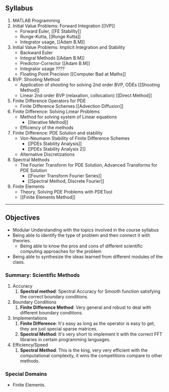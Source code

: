 ## Syllabus

1. MATLAB Programming
2. Initial Value Problems: Forward Integration [[IVP]]
	* Forward Euler, [[FE Stability]]
	* Runge-Kutta, [[Runge Kutta]]
	* Integrator usage, [[Adam B.M]]
3. Initial Value Problems: Implicit Integration and Stability 
 	* Backward Euler 
 	* Integral Methods [[Adam B.M]] 
 	* Predictor-Corrector [[Adam B.M]]
 	* Integrator usage ????
 	* Floating Point Precision [[Computer Bad at Maths]]
4. BVP: Shooting Method
	* Application of shooting for solving 2nd order BVP, ODEs [[Shooting Method]]
	* Linear 2nd order BVP (relaxation, collocation) [[Direct Method]]
5. Finite Difference Operators for PDE
	* Finite Difference Schemes [[Advection Diffusion]]
6. Finite Difference: Solving Linear Problems
	* Method for solving system of Linear equations 
		* [[Iterative Method]]
	* Efficiency of the methods
7. Finite Difference: PDE Solution and stability
	* Von-Neumann Stability of Finite Difference Schemes
		* [[PDEs Stability Analysis]]
		* [[PDEs Stability Analysis 2]]
	* Alternative Discretizations
8. Spectral Methods
	* The Fourier Transform for PDE Solution, Advanced Transforms for PDE Solution
		* [[Fourier Transform Fourier Series]]
		* [[Spectral Method, Discrete Fourier]]
9. Finite Elements
	* Theory, Solving PDE Problems with PDETool
	* [[Finite Elements Method]]

---

## Objectives
* Modular Understanding with the topics involved in the course syllabus
* Being able to identify the type of problem and then connect it with theories. 
	* Being able to know the pros and cons of different scientific computing approaches for the problem 
* Being able to synthesize the ideas learned from different modules of the class. 

### Summary: Scientific Methods 

1. Accuracy
	1. **Spectral method**: Spectral Accuracy for Smooth function satisfying the correct boundary conditions. 
2. Boundary Conditions 
	1. **Finite Difference Method**: Very general and robust to deal with different boundary conditions. 
3. Implementations
	1. **Finite Difference**: It's easy as long as the operator is easy to get, they are just special sparse matrices. 
	2. **Spectral Method**: It's very short to implement it with the correct FFT libraries in certain programming languages. 
4. Efficiency/Speed
	1. **Spectral Method**: This is the king, very very efficient with the computational complexity, it wins the competitions compare to other methods. 

### Special Domains

* Finite Elements. 